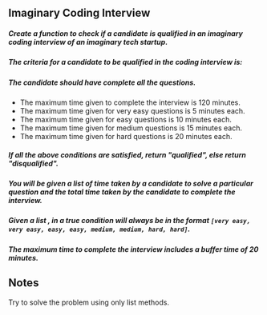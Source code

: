 ## Imaginary Coding Interview
##### Create a function to check if a candidate is qualified in an imaginary coding interview of an imaginary tech startup.

##### The criteria for a candidate to be qualified in the coding interview is:

##### The candidate should have complete all the questions.
- The maximum time given to complete the interview is 120 minutes.
- The maximum time given for very easy questions is 5 minutes each.
- The maximum time given for easy questions is 10 minutes each.
- The maximum time given for medium questions is 15 minutes each.
- The maximum time given for hard questions is 20 minutes each.
##### If all the above conditions are satisfied, return "qualified", else return "disqualified".

##### You will be given a list of time taken by a candidate to solve a particular question and the total time taken by the candidate to complete the interview.

##### Given a list , in a true condition will always be in the format `[very easy, very easy, easy, easy, medium, medium, hard, hard]`.

##### The maximum time to complete the interview includes a buffer time of 20 minutes.

## Notes
Try to solve the problem using only list methods.